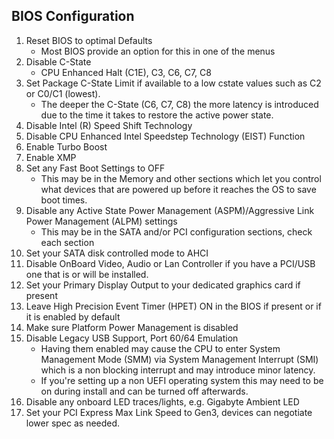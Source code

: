 ## BIOS Configuration
1. Reset BIOS to optimal Defaults
   - Most BIOS provide an option for this in one of the menus
2. Disable C-State
   - CPU Enhanced Halt (C1E), C3, C6, C7, C8
3. Set Package C-State Limit if available to a low cstate values such as C2 or C0/C1 (lowest).
   - The deeper the C-State (C6, C7, C8) the more latency is introduced due to the time it takes to restore the active power state.
4. Disable Intel (R) Speed Shift Technology
5. Disable CPU Enhanced Intel Speedstep Technology (EIST) Function
6. Enable Turbo Boost
7. Enable XMP
8. Set any Fast Boot Settings to OFF
   - This may be in the Memory and other sections which let you control what devices that are powered up before it reaches the OS to save boot times.
9. Disable any Active State Power Management (ASPM)/Aggressive Link Power Management (ALPM) settings
   - This may be in the SATA and/or PCI configuration sections, check each section
10. Set your SATA disk controlled mode to AHCI
11. Disable OnBoard Video, Audio or Lan Controller if you have a PCI/USB one that is or will be installed.
12. Set your Primary Display Output to your dedicated graphics card if present
13. Leave High Precision Event Timer (HPET) ON in the BIOS if present or if it is enabled by default
14. Make sure Platform Power Management is disabled
15. Disable Legacy USB Support, Port 60/64 Emulation
    - Having them enabled may cause the CPU to enter System Management Mode (SMM) via System Management Interrupt (SMI) which is a non blocking interrupt and may introduce minor latency.
    - If you're setting up a non UEFI operating system this may need to be on during install and can be turned off afterwards.
16. Disable any onboard LED traces/lights, e.g. Gigabyte Ambient LED
17. Set your PCI Express Max Link Speed to Gen3, devices can negotiate lower spec as needed.
